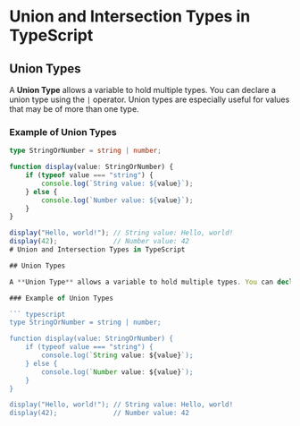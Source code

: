 # Union and Intersection Types in TypeScript

## Union Types

A **Union Type** allows a variable to hold multiple types. You can declare a union type using the `|` operator. Union types are especially useful for values that may be of more than one type.

### Example of Union Types

```typescript
type StringOrNumber = string | number;

function display(value: StringOrNumber) {
    if (typeof value === "string") {
        console.log(`String value: ${value}`);
    } else {
        console.log(`Number value: ${value}`);
    }
}

display("Hello, world!"); // String value: Hello, world!
display(42);              // Number value: 42
# Union and Intersection Types in TypeScript

## Union Types

A **Union Type** allows a variable to hold multiple types. You can declare a union type using the `|` operator. Union types are especially useful for values that may be of more than one type.

### Example of Union Types

``` typescript
type StringOrNumber = string | number;

function display(value: StringOrNumber) {
    if (typeof value === "string") {
        console.log(`String value: ${value}`);
    } else {
        console.log(`Number value: ${value}`);
    }
}

display("Hello, world!"); // String value: Hello, world!
display(42);              // Number value: 42
```